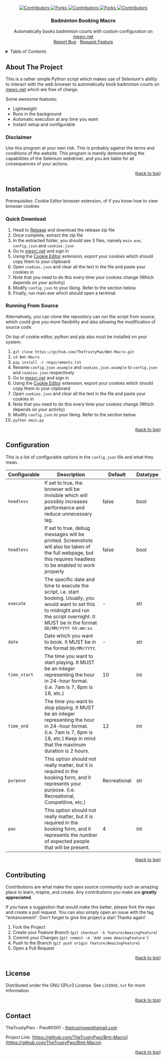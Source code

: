 <!--suppress ALL -->
<div align="center">
  <a href="https://github.com/TheTrustyPwo/Bmt-Macro/graphs/contributors" target="_blank">
    <img src="https://img.shields.io/github/contributors/TheTrustyPwo/Bmt-Macro.svg?style=for-the-badge" alt="Contributors">
  </a>
  <a href="https://github.com/TheTrustyPwo/Bmt-Macro/network/members" target="_blank">
    <img src="https://img.shields.io/github/forks/TheTrustyPwo/Bmt-Macro.svg?style=for-the-badge" alt="Forks">
  </a>
  <a href="https://github.com/TheTrustyPwo/Bmt-Macro/stargazers" target="_blank">
    <img src="https://img.shields.io/github/stars/TheTrustyPwo/Bmt-Macro.svg?style=for-the-badge" alt="Contributors">
  </a>
  <a href="https://github.com/TheTrustyPwo/Bmt-Macro/issues" target="_blank">
    <img src="https://img.shields.io/github/issues/TheTrustyPwo/Bmt-Macro.svg?style=for-the-badge" alt="Forks">
  </a>
  <a href="https://github.com/TheTrustyPwo/Bmt-Macro/blob/master/LICENSE.txt" target="_blank">
    <img src="https://img.shields.io/github/license/TheTrustyPwo/Bmt-Macro.svg?style=for-the-badge" alt="Contributors">
  </a>
</div>


<!-- PROJECT TITLE -->
<!--suppress HtmlDeprecatedAttribute, HtmlUnknownAnchorTarget -->

<div align="center">
<h3 align="center">Badminton Booking Macro</h3>
  <p align="center">
    Automatically books badminton courts with custom configuration on
    <a href="https://www.mesrc.net/">mesrc.net</a>
    <br/>
    <a href="https://github.com/TheTrustyPwo/Bmt-Macro/issues">Report Bug</a>
    ·
    <a href="https://github.com/TheTrustyPwo/Bmt-Macro/issues">Request Feature</a>
  </p>
</div>


<!-- TABLE OF CONTENTS -->
<details>
  <summary>Table of Contents</summary>
  <ol>
    <li><a href="#about-the-project">About The Project</a></li>
    <li><a href="#installation">Installation</a></li>
    <li><a href="#configuration">Configuration</a></li>
    <li><a href="#contributing">Contributing</a></li>
    <li><a href="#license">License</a></li>
    <li><a href="#contact">Contact</a></li>
  </ol>
</details>


<!-- ABOUT THE PROJECT -->
## About The Project

This is a rather simple Python script which makes use of Selenium's ability
to interact with the web browser to automatically book badminton courts on
<a href="https://www.mesrc.net/">mesrc.net</a> which are free of charge.

Some awesome features:
* Lightweight
* Runs in the background
* Automatic execution at any time you want
* Instant setup and configurable

### Disclaimer
Use this program at your own risk. This is probably against the terms and conditions of the website.
This program is merely demonstrating the capabilities of the Selenium webdriver, and you are liable
for all consequences of your actions.

<p align="right">(<a href="#top">back to top</a>)</p>


<!-- INSTALLATION -->
## Installation

Prerequisites: Cookie Editor browser extension, of if you know how to view browser cookies

### Quick Download

1. Head to <a href="https://github.com/TheTrustyPwo/Bmt-Macro/releases/">Release</a> and download the release zip file
2. Once complete, extract the zip file
3. In the extracted folder, you should see 3 files, namely `main.exe`, `config.json` and `cookies.json`
4. Go to <a href="https://www.mesrc.net/">mesrc.net</a> and sign in
5. Using the <a href="https://chrome.google.com/webstore/detail/cookie-editor/hlkenndednhfkekhgcdicdfddnkalmdm?hl=en">Cookie Editor</a> extension, export your cookies which should copy them to your clipboard
6. Open `cookies.json` and clear all the text in the file and paste your cookies in
7. Note that you need to do this every time your cookies change (Which depends on your activity)
8. Modify `config.json` to your liking. Refer to the section below.
9. Finally, run main.exe which should open a terminal

### Running From Source

Alternatively, you can clone the repository can run the script from source, which
could give you more flexibility and also allowing the modification of source code.

On top of cookie editor, python and pip also must be installed on your system.

1. `git clone https://github.com/TheTrustyPwo/Bmt-Macro.git`
2. `cd Bmt-Macro`
3. `pip install -r requirements.txt`
4. Rename `config.json.example` and `cookies.json.example` to `config.json` and `cookies.json` respectively
5. Go to <a href="https://www.mesrc.net/">mesrc.net</a> and sign in
6. Using the <a href="https://chrome.google.com/webstore/detail/cookie-editor/hlkenndednhfkekhgcdicdfddnkalmdm?hl=en">Cookie Editor</a> extension, export your cookies which should copy them to your clipboard
7. Open `cookies.json` and clear all the text in the file and paste your cookies in
8. Note that you need to do this every time your cookies change (Which depends on your activity)
9. Modify `config.json` to your liking. Refer to the section below.
10. `python main.py`

<p align="right">(<a href="#top">back to top</a>)</p>


<!-- CONFIGURATION -->
## Configuration

This is a list of configurable options in the `config.json` file and what they mean.

| Configurable | Description                                                                                                                                                                                        | Default      | Datatype |
|--------------|----------------------------------------------------------------------------------------------------------------------------------------------------------------------------------------------------|--------------|----------|
| `headless`   | If set to true, the browser will be invisible which will possibly increases performance and reduce unnecessary lag.                                                                                | false        | bool     |
| `headless`   | If set to true, debug messages will be printed. Screenshots will also be taken of the full webpage, but this requires headless to be enabled to work properly                                      | false        | bool     |
| `execute`    | The specific date and time to execute the script, i.e. start booking. Usually, you would want to set this to midnight and run the script overnight. It MUST be in the format `DD/MM/YYYY hh:mm:ss` | -            | str      |
| `date`       | Date which you want to book. It MUST be in the format `DD/MM/YYYY`.                                                                                                                                | -            | str      |
| `time_start` | The time you want to start playing. It MUST be an integer representing the hour in 24-hour format. (i.e. 7am is 7, 6pm is 18, etc.)                                                                | 10           | int      |
| `time_end`   | The time you want to stop playing. It MUST be an integer representing the hour in 24-hour format. (i.e. 7am is 7, 6pm is 18, etc.) Keep in mind that the maximum duration is 2 hours.              | 12           | int      |
| `purpose`    | This option should not really matter, but it is required in the booking form, and it represents your purpose. (i.e. Recreational, Competitive, etc.)                                               | Recreational | str      |
| `pax`        | This option should not really matter, but it is required in the booking form, and it represents the number of expected people that will be present.                                                | 4            | int      |

<p align="right">(<a href="#top">back to top</a>)</p>


<!-- CONTRIBUTING -->
## Contributing

Contributions are what make the open source community such an amazing place to learn, inspire, and create. Any contributions you make are **greatly appreciated**.

If you have a suggestion that would make this better, please fork the repo and create a pull request. You can also simply open an issue with the tag "enhancement".
Don't forget to give the project a star! Thanks again!

1. Fork the Project
2. Create your Feature Branch (`git checkout -b feature/AmazingFeature`)
3. Commit your Changes (`git commit -m 'Add some AmazingFeature'`)
4. Push to the Branch (`git push origin feature/AmazingFeature`)
5. Open a Pull Request

<p align="right">(<a href="#readme-top">back to top</a>)</p>


<!-- LICENSE -->
## License

Distributed under the GNU GPLv3 License. See `LICENSE.txt` for more information.

<p align="right">(<a href="#top">back to top</a>)</p>


<!-- CONTACT -->
## Contact

TheTrustyPwo - Pwo#0001 - thetrustypwo@gmail.com

Project Link: [https://github.com/TheTrustyPwo/Bmt-Macro](https://github.com/TheTrustyPwo/Bmt-Macro)

<p align="right">(<a href="#top">back to top</a>)</p>